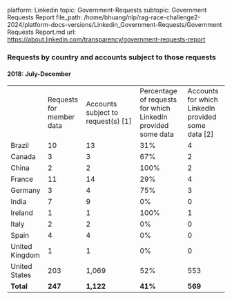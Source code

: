 platform: Linkedin
topic: Government-Requests
subtopic: Government Requests Report
file_path: /home/bhuang/nlp/rag-race-challenge2-2024/platform-docs-versions/Linkedin_Government-Requests/Government Requests Report.md
url: https://about.linkedin.com/transparency/government-requests-report

### Requests by country and accounts subject to those requests

#### 2018: July-December

|     |     |     |     |     |
| --- | --- | --- | --- | --- |
|     | Requests for member data | Accounts subject to request(s) \[1\] | Percentage of requests for which LinkedIn provided some data | Accounts for which LinkedIn provided some data \[2\] |
| Brazil | 10  | 13  | 31% | 4   |
| Canada | 3   | 3   | 67% | 2   |
| China | 2   | 2   | 100% | 2   |
| France | 11  | 14  | 29% | 4   |
| Germany | 3   | 4   | 75% | 3   |
| India | 7   | 9   | 0%  | 0   |
| Ireland | 1   | 1   | 100% | 1   |
| Italy | 2   | 2   | 0%  | 0   |
| Spain | 4   | 4   | 0%  | 0   |
| United Kingdom | 1   | 1   | 0%  | 0   |
| United States | 203 | 1,069 | 52% | 553 |
| **Total** | **247** | **1,122** | **41%** | **569** |